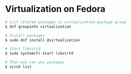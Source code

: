 # Virtualization on Fedora

```sh
# List related packages in virtualization package group
$ dnf groupinfo virtualization
```

```sh
# Install packages
$ sudo dnf install @virtualization
```


```sh
# Start libvirtd
$ sudo systemctl start libvirtd
```

```sh
# Then you can use packages
$ virsh list
```